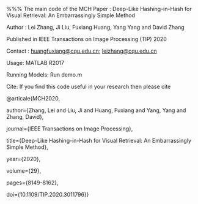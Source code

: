 %%% The main code of the MCH
Paper : Deep-Like Hashing-in-Hash for Visual Retrieval: An Embarrassingly Simple Method

Author : Lei Zhang, Ji Liu, Fuxiang Huang, Yang Yang and David Zhang

Published in IEEE Transactions on Image Processing (TIP) 2020

Contact : huangfuxiang@cqu.edu.cn; leizhang@cqu.edu.cn 


Usage:  MATLAB R2017

Running Models:  Run demo.m

Cite: If you find this code useful in your research then please cite


@articale{MCH2020,

  author={Zhang, Lei and Liu, Ji and Huang, Fuxiang and Yang, Yang and Zhang, David},
  
  journal={IEEE Transactions on Image Processing}, 
  
  title={Deep-Like Hashing-in-Hash for Visual Retrieval: An Embarrassingly Simple Method}, 
  
  year={2020},
  
  volume={29},
  
  pages={8149-8162},
  
  doi={10.1109/TIP.2020.3011796}}
